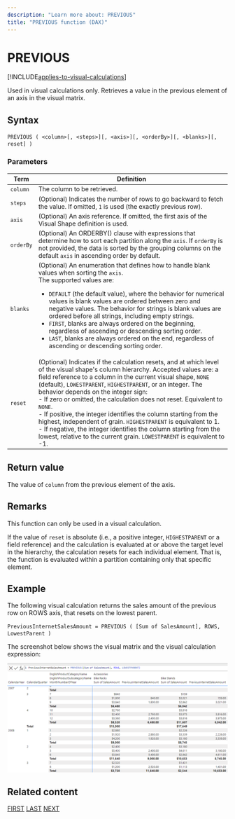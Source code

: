 ```yaml
---
description: "Learn more about: PREVIOUS"
title: "PREVIOUS function (DAX)"
---
```


# PREVIOUS

[!INCLUDE[applies-to-visual-calculations](includes/applies-to-visual-calculations.md)]

Used in visual calculations only. Retrieves a value in the previous element of an axis in the visual matrix.

## Syntax

```dax
PREVIOUS ( <column>[, <steps>][, <axis>][, <orderBy>][, <blanks>][, reset] )
```

### Parameters

|Term|Definition|
|--------|--------------|
|`column`|The column to be retrieved.|
|`steps`| (Optional) Indicates the number of rows to go backward to fetch the value. If omitted, `1` is used (the exactly previous row).|
|`axis`|(Optional) An axis reference. If omitted, the first axis of the Visual Shape definition is used.|
|`orderBy`|(Optional) An ORDERBY() clause with expressions that determine how to sort each partition along the `axis`. If `orderBy` is not provided, the data is sorted by the grouping columns on the default `axis` in ascending order by default.|
|`blanks`|(Optional) An enumeration that defines how to handle blank values when sorting the `axis`. </br>The supported values are:<ul><li>`DEFAULT` (the default value), where the behavior for numerical values is blank values are ordered between zero and negative values. The behavior for strings is blank values are ordered before all strings, including empty strings.</li><li>`FIRST`, blanks are always ordered on the beginning, regardless of ascending or descending sorting order.</li><li>`LAST`, blanks are always ordered on the end, regardless of ascending or descending sorting order. </li></ul>|
|`reset`|(Optional) Indicates if the calculation resets, and at which level of the visual shape's column hierarchy. Accepted values are: a field reference to a column in the current visual shape, `NONE` (default), `LOWESTPARENT`, `HIGHESTPARENT`, or an integer. The behavior depends on the integer sign: </br> - If zero or omitted, the calculation does not reset. Equivalent to `NONE`. </br> - If positive, the integer identifies the column starting from the highest, independent of grain. `HIGHESTPARENT` is equivalent to 1. </br> - If negative, the integer identifies the column starting from the lowest, relative to the current grain. `LOWESTPARENT` is equivalent to -1.|

## Return value

The value of `column` from the previous element of the axis.

## Remarks

This function can only be used in a visual calculation.

If the value of `reset` is absolute (i.e., a positive integer, `HIGHESTPARENT` or a field reference) and the calculation is evaluated at or above the target level in the hierarchy, the calculation resets for each individual element. That is, the function is evaluated within a partition containing only that specific element.

## Example

The following visual calculation returns the sales amount of the previous row on ROWS axis, that resets on the lowest parent. 

```dax
PreviousInternetSalesAmount = PREVIOUS ( [Sum of SalesAmount], ROWS, LowestParent )
```

The screenshot below shows the visual matrix and the visual calculation expression:

![DAX visual calculation](media/dax-queries/dax-visualcalc-previous.png)

## Related content

[FIRST](first-function-dax.md)
[LAST](last-function-dax.md)
[NEXT](next-function-dax.md)

